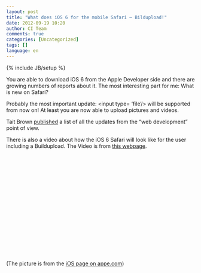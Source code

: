 ```yaml
---
layout: post
title: "What does iOS 6 for the mobile Safari – Bildupload!"
date: 2012-09-19 10:20
author: CI Team
comments: true
categories: [Uncategorized]
tags: []
language: en
---
```

{% include JB/setup %}
&nbsp;

You are able to download iOS 6 from the Apple Developer side and there are growing numbers of reports about it. The most interesting part for me: What is new on Safari?

Probably the most important update: &lt;input type= ‘file’/&gt; will be supported from now on! At least you are now able to upload pictures and videos.

Tait Brown <a href="http://taitems.tumblr.com/post/24936855546/what-ios-6-mobile-safari-offers-front-end-devs">published</a> a list of all the updates from the “web development” point of view.

There is also a video about how the iOS 6 Safari will look like for the user including a Buildupload. The Video is from <a href="http://www.idownloadblog.com/2012/06/12/ios-6-safari-video-demonstration/">this webpage</a>.

&nbsp;
<div id="scid:5737277B-5D6D-4f48-ABFC-DD9C333F4C5D:de0bcde0-dfcb-47ff-accb-48aff01cd478" class="wlWriterEditableSmartContent" style="margin: 0px; display: inline; float: none; padding: 0px;">
<div><object width="448" height="252"><param name="movie" value="http://www.youtube.com/v/tK2G-uRzNV4?hl=en&amp;hd=1" /><embed type="application/x-shockwave-flash" width="448" height="252" src="http://www.youtube.com/v/tK2G-uRzNV4?hl=en&amp;hd=1"></embed></object></div>
</div>
(The picture is from the <a href="http://www.apple.com/ios/ios6/">iOS page on appe.com</a>)
